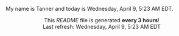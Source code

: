 My name is Tanner and today is Wednesday, April 9, 5:23 AM EDT.

<p align="center">This <i>README</i> file is generated <b>every 3 hours</b>!</br>Last refresh: Wednesday, April 9, 5:23 AM EDT<br /></p>

